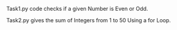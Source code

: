 Task1.py code checks if a given Number is Even or Odd.

Task2.py gives the sum of Integers from 1 to 50 Using a for Loop.
